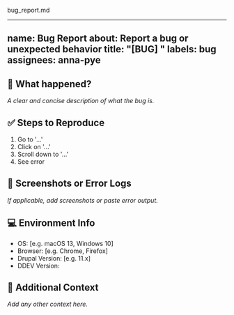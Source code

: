 bug_report.md


---
name: Bug Report
about: Report a bug or unexpected behavior
title: "[BUG] "
labels: bug
assignees: anna-pye
---

## 🐞 What happened?

_A clear and concise description of what the bug is._

## ✅ Steps to Reproduce

1. Go to '...'
2. Click on '...'
3. Scroll down to '...'
4. See error

## 📸 Screenshots or Error Logs

_If applicable, add screenshots or paste error output._

## 💻 Environment Info

- OS: [e.g. macOS 13, Windows 10]
- Browser: [e.g. Chrome, Firefox]
- Drupal Version: [e.g. 11.x]
- DDEV Version:

## 📍 Additional Context

_Add any other context here._
